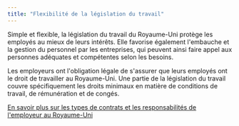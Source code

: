 ```yaml
---
title: "Flexibilité de la législation du travail"
---
```

Simple et flexible, la législation du travail du Royaume-Uni protège les employés au mieux de leurs intérêts. Elle favorise également l'embauche et la gestion du personnel par les entreprises, qui peuvent ainsi faire appel aux personnes adéquates et compétentes selon les besoins.
 
Les employeurs ont l'obligation légale de s'assurer que leurs employés ont le droit de travailler au Royaume-Uni. Une partie de la législation du travail couvre spécifiquement les droits minimaux en matière de conditions de travail, de rémunération et de congés. 

[En savoir plus sur les types de contrats et les responsabilités de l'employeur au Royaume-Uni](https://www.gov.uk/contract-types-and-employer-responsibilities/overview)
